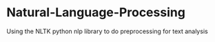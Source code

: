 # Natural-Language-Processing
Using the NLTK python nlp library to do preprocessing for text analysis
